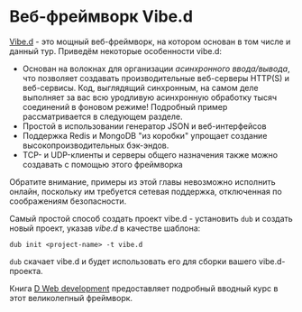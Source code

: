 # Веб-фреймворк Vibe.d

[Vibe.d](http://vibed.org) - это мощный веб-фреймворк,
на котором основан в том числе и данный тур.
Приведём некоторые особенности vibe.d:

* Основан на волокнах для организации *асинхронного ввода/вывода*,
  что позволяет создавать производительные веб-серверы
  HTTP(S) и веб-сервисы. Код, выглядящий синхронным,
  на самом деле выполняет за вас всю уродливую асинхронную
  обработку тысяч соединений в фоновом режиме!
  Подробный пример рассматривается в следующем
  разделе.
* Простой в использовании генератор JSON и веб-интерфейсов
* Поддержка Redis и MongoDB "из коробки" упрощает
  создание высокопроизводительных бэк-эндов.
* TCP- и UDP-клиенты и серверы общего назначения
  также можно создавать с помощью этого фреймворка

Обратите внимание, примеры из этой главы
невозможно исполнить онлайн, поскольку
им требуется сетевая поддержка, отключенная
по соображениям безопасности.

Самый простой способ создать проект vibe.d - установить
`dub` и создать новый проект, указав *vibe.d* в
качестве шаблона:

    dub init <project-name> -t vibe.d

`dub` скачает vibe.d и будет использовать его
для сборки вашего vibe.d-проекта.

Книга [D Web development](https://www.packtpub.com/web-development/d-web-development)
предоставляет подробный вводный курс в этот
великолепный фреймворк.

